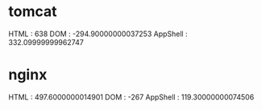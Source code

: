 # tomcat
HTML : 638
DOM : -294.90000000037253
AppShell : 332.09999999962747

# nginx
HTML : 497.6000000014901
DOM : -267
AppShell : 119.30000000074506
